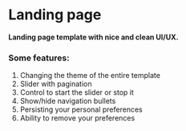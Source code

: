 # Landing page

**Landing page template with nice and clean UI/UX.**

### Some features:

1. Changing the theme of the entire template
2. Slider with pagination
3. Control to start the slider or stop it
4. Show/hide navigation bullets
5. Persisting your personal preferences
6. Ability to remove your preferences
